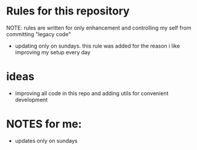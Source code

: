 # Rules for this repository
NOTE: rules are  written for only enhancement and controlling my self from  committing "legacy code"
- updating only on sundays. this rule was added for the reason i like improving my setup every day


# ideas
- improving all code in this repo and adding utils for convenient development 

# NOTES for me:
- updates only on sundays
